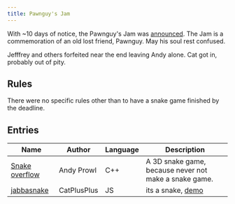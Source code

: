 ```yaml
---
title: Pawnguy's Jam
---
```

With ~10 days of notice, the Pawnguy's Jam was [announced](https://chat.stackoverflow.com/transcript/message/22329924#22329924). The Jam is a commemoration of an old lost friend, Pawnguy. May his soul rest confused.

Jefffrey and others forfeited near the end leaving Andy alone. Cat got in, probably out of pity.

## Rules

There were no specific rules other than to have a snake game finished by the deadline.

## Entries

Name                    | Author                | Language | Description
----------------------- | --------------------- | -------- | -----------
[Snake overflow][1]     | Andy Prowl            | C++      | A 3D snake game, because never not make a snake game.
[jabbasnake][2]         | CatPlusPlus           | JS       | its a snake, [demo](https://thecatplusplus.github.io/jabbasnake/)

[1]: https://github.com/andyprowl/snake-overflow
[2]: https://github.com/TheCatPlusPlus/jabbasnake

